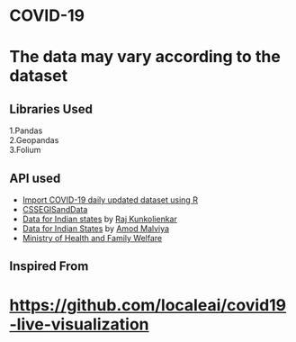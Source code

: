# COVID-19
# The data may vary according to the dataset 
## Libraries Used
 1.Pandas <br>
 2.Geopandas <br>
 3.Folium
 
## API used
-  [Import COVID-19 daily updated dataset using R](https://gist.github.com/angelawongsw/706290c939afe865955b908f520858bd#file-covid19_dataset-r)
- [CSSEGISandData](https://github.com/CSSEGISandData/COVID-19)
- [Data for Indian states](https://exec.clay.run/kunksed/mohfw-covid) by [Raj Kunkolienkar](https://twitter.com/kunksed)
- [Data for Indian States](https://api.rootnet.in/covid19-in/stats/latest) by [Amod Malviya](https://twitter.com/amodm)
- [Ministry of Health and Family Welfare](https://www.mohfw.gov.in/)
## Inspired From
  # https://github.com/localeai/covid19-live-visualization
